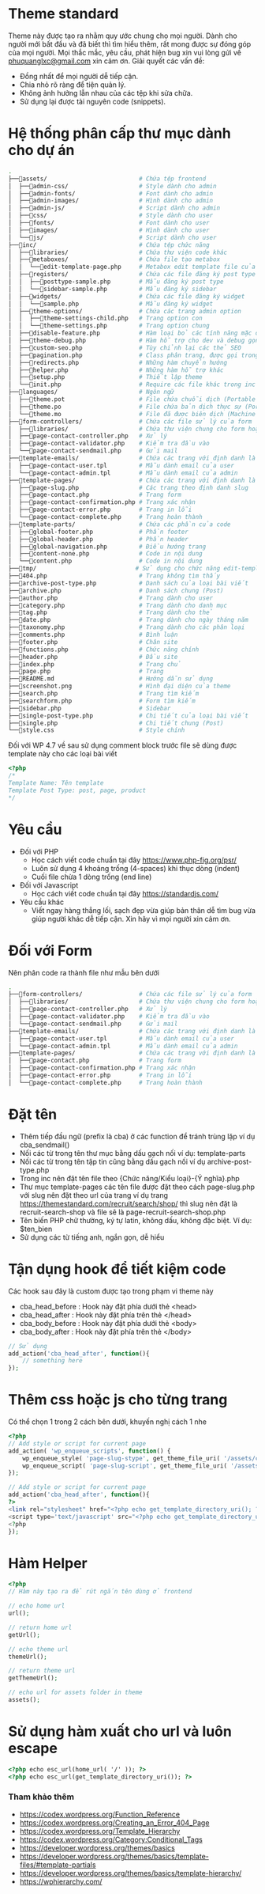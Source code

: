 # Theme standard
Theme này được tạo ra nhằm quy ước chung cho mọi người. Dành cho người mới bất đầu và đã biết thì tìm hiểu thêm, rất mong được sự đóng góp của mọi người. Mọi thắc mắc, yêu cầu, phát hiện bug xin vui lòng gửi về phuquanglxc@gmail.com xin cảm ơn.
Giải quyết các vấn đề:
- Đồng nhất để mọi người dễ tiếp cận.
- Chia nhỏ rõ ràng để tiện quản lý.
- Không ảnh hưởng lẫn nhau của các tệp khi sửa chữa.
- Sử dụng lại được tài nguyên code (snippets).

# Hệ thống phân cấp thư mục dành cho dự án
```bash
.
├──📁assets/                          # Chứa tệp frontend
│  ├──📁admin-css/                    # Style dành cho admin
│  ├──📁admin-fonts/                  # Font dành cho admin
│  ├──📁admin-images/                 # Hình dành cho admin
│  ├──📁admin-js/                     # Script dành cho admin
│  ├──📁css/                          # Style dành cho user
│  ├──📁fonts/                        # Font dành cho user
│  ├──📁images/                       # Hình dành cho user
│  └──📁js/                           # Script dành cho user
├──📁inc/                             # Chứa tệp chức năng
│  ├──📁libraries/                    # Chứa thư viện code khác
│  ├──📁metaboxes/                    # Chứa file tạo metabox
│  │  └──📝edit-template-page.php     # Metabox edit template file của page
│  ├──📁registers/                    # Chứa các file đăng ký post type và sidebar
│  │  ├──📝posttype-sample.php        # Mẫu đăng ký post type
│  │  └──📝sidebar-sample.php         # Mẫu đăng ký sidebar
│  ├──📁widgets/                      # Chứa các file đăng ký widget
│  │  └──📝sample.php                 # Mẫu đăng ký widget
│  ├──📁theme-options/                # Chứa các trang admin option
│  │  ├──📝theme-settings-child.php   # Trang option con
│  │  └──📝theme-settings.php         # Trang option chung
│  ├──📝disable-feature.php           # Hàm loại bỏ các tính năng mặc định
│  ├──📝theme-debug.php               # Hàm hỗ trợ cho dev và debug gọn hơn, deploy thì nên xóa đi
│  ├──📝custom-seo.php                # Tùy chỉnh lại các thẻ SEO
│  ├──📝pagination.php                # Class phân trang, được gọi trong the_pagination()
│  ├──📝redirects.php                 # Những hàm chuyển hướng
│  ├──📝helper.php                    # Những hàm hỗ trợ khác
│  ├──📝setup.php                     # Thiết lập theme
│  └──📝init.php                      # Require các file khác trong inc
├──📁languages/                       # Ngôn ngữ
│  ├──📝theme.pot                     # File chứa chuỗi dịch (Portable Object Template)
│  ├──📝theme.po                      # File chứa bản dịch thực sự (Portable Object)
│  └──📝theme.mo                      # File đã được biên dịch (Machine Object)
├──📁form-controllers/                # Chứa các file sử lý của form
│  ├──📁libraries/                    # Chứa thư viện chung cho form hoặc để trong /inc/libraries
│  ├──📝page-contact-controller.php   # Xử lý
│  ├──📝page-contact-validator.php    # Kiểm tra đầu vào
│  └──📝page-contact-sendmail.php     # Gửi mail
├──📁template-emails/                 # Chứa các trang với định danh là slug
│  ├──📝page-contact-user.tpl         # Mẫu dành email của user
│  └──📝page-contact-admin.tpl        # Mẫu dành email của admin
├──📁template-pages/                  # Chứa các trang với định danh là slug
│  ├──📝page-slug.php                 # Các trang theo định danh slug
│  ├──📝page-contact.php              # Trang form
│  ├──📝page-contact-confirmation.php # Trang xác nhận
│  ├──📝page-contact-error.php        # Trang in lỗi
│  └──📝page-contact-complete.php     # Trang hoàn thành
├──📁template-parts/                  # Chứa các phần của code
│  ├──📝global-footer.php             # Phần footer
│  ├──📝global-header.php             # Phần header
│  ├──📝global-navigation.php         # Điều hướng trang
│  ├──📝content-none.php              # Code in nội dung
│  └──📝content.php                   # Code in nội dung
├──📁tmp/                            # Sử dụng cho chức năng edit-template
├──📝404.php                          # Trang không tìm thấy
├──📝archive-post-type.php            # Danh sách của loại bài viết
├──📝archive.php                      # Danh sách chung (Post)
├──📝author.php                       # Trang dành cho user
├──📝category.php                     # Trang dành cho danh mục
├──📝tag.php                          # Trang dành cho thẻ
├──📝date.php                         # Trang dành cho ngày tháng năm
├──📝taxonomy.php                     # Trang dành cho các phân loại
├──📝comments.php                     # Bình luận
├──📝footer.php                       # Chân site
├──📝functions.php                    # Chức năng chính
├──📝header.php                       # Đầu site
├──📝index.php                        # Trang chủ
├──📝page.php                         # Trang
├──📝README.md                        # Hướng dẫn sử dụng
├──📝screenshot.png                   # Hình đại diện của theme
├──📝search.php                       # Trang tìm kiếm
├──📝searchform.php                   # Form tìm kiếm
├──📝sidebar.php                      # Sidebar
├──📝single-post-type.php             # Chi tiết của loại bài viết
├──📝single.php                       # Chi tiết chung (Post)
└──📝style.css                        # Style chính
```

Đối với WP 4.7 về sau sử dụng comment block trước file sẽ dùng được template này cho các loại bài viết
```php
<?php
/*
Template Name: Tên template
Template Post Type: post, page, product
*/
```

# Yêu cầu
- Đối với PHP
    * Học cách viết code chuẩn tại đây https://www.php-fig.org/psr/
    * Luôn sử dụng 4 khoảng trống (4-spaces) khi thục dòng (indent)
    * Cuối file chừa 1 dòng trống (end line)
- Đối với Javascript
    * Học cách viết code chuẩn tại đây https://standardjs.com/
- Yêu cầu khác
    * Viết ngay hàng thẳng lối, sạch đẹp vừa giúp bản thân dễ tìm bug vừa giúp người khác dễ tiếp cận. Xin hãy vì mọi người xin cảm ơn.

# Đối với Form
Nên phân code ra thành file như mẫu bên dưới
```bash
.
├──📁form-controllers/                # Chứa các file sử lý của form
│  ├──📁libraries/                    # Chứa thư viện chung cho form hoặc để trong /inc/libraries
│  ├──📝page-contact-controller.php   # Xử lý
│  ├──📝page-contact-validator.php    # Kiểm tra đầu vào
│  └──📝page-contact-sendmail.php     # Gửi mail
├──📁template-emails/                 # Chứa các trang với định danh là slug
│  ├──📝page-contact-user.tpl         # Mẫu dành email của user
│  └──📝page-contact-admin.tpl        # Mẫu dành email của admin
├──📁template-pages/                  # Chứa các trang với định danh là slug
│  ├──📝page-contact.php              # Trang form
│  ├──📝page-contact-confirmation.php # Trang xác nhận
│  ├──📝page-contact-error.php        # Trang in lỗi
│  └──📝page-contact-complete.php     # Trang hoàn thành
```

# Đặt tên
- Thêm tiếp đầu ngữ (prefix là cba) ở các function để tránh trùng lặp ví dụ cba_sendmail()
- Nối các từ trong tên thư mục bằng dấu gạch nối ví dụ: template-parts
- Nối các từ trong tên tập tin cũng bằng dấu gạch nối ví dụ archive-post-type.php
- Trong inc nên đặt tên file theo {Chức năng/Kiểu loại}-{Ý nghĩa}.php
- Thư mục template-pages các tên file được đặt theo cách page-slug.php với slug nên đặt theo url của trang ví dụ trang https://themestandard.com/recruit/search/shop/ thì slug nên đặt là recruit-search-shop và file sẽ là page-recruit-search-shop.php
- Tên biến PHP chữ thường, ký tự latin, không dấu, không đặc biệt. Ví dụ: $ten_bien
- Sử dụng các từ tiếng anh, ngắn gọn, dễ hiểu

# Tận dụng hook để tiết kiệm code
Các hook sau đây là custom được tạo trong phạm vi theme này
- cba_head_before : Hook này đặt phía dưới thẻ &lt;head&gt;
- cba_head_after  : Hook này đặt phía trên thẻ &lt;/head&gt;
- cba_body_before : Hook này đặt phía dưới thẻ &lt;body&gt;
- cba_body_after  : Hook này đặt phía trên thẻ &lt;/body&gt;
```php
// Sử dụng
add_action('cba_head_after', function(){
    // something here
});
```

# Thêm css hoặc js cho từng trang
Có thể chọn 1 trong 2 cách bên dưới, khuyến nghị cách 1 nhe
```php
<?php
// Add style or script for current page
add_action( 'wp_enqueue_scripts', function() {
    wp_enqueue_style( 'page-slug-stype', get_theme_file_uri( '/assets/css/style.css' ), null, '1.0' );
    wp_enqueue_script( 'page-slug-script', get_theme_file_uri( '/assets/js/script.js' ), null, '1.0', false );
});

// Add style or script for current page
add_action('cba_head_after', function(){
?>
<link rel="stylesheet" href="<?php echo get_template_directory_uri(); ?>/assets/css/style.js" media="all">
<script type='text/javascript' src="<?php echo get_template_directory_uri(); ?>/assets/js/script.js"></script>
<?php
});
```

# Hàm Helper
```php
<?php
// Hàm này tạo ra để rút ngắn tên dùng ở frontend

// echo home url
url();

// return home url
getUrl();

// echo theme url
themeUrl();

// return theme url
getThemeUrl();

// echo url for assets folder in theme
assets();
```

# Sử dụng hàm xuất cho url và luôn escape
```html
<?php echo esc_url(home_url( '/' )); ?>
<?php echo esc_url(get_template_directory_uri()); ?>
```

### Tham khảo thêm
- https://codex.wordpress.org/Function_Reference
- https://codex.wordpress.org/Creating_an_Error_404_Page
- https://codex.wordpress.org/Template_Hierarchy
- https://codex.wordpress.org/Category:Conditional_Tags
- https://developer.wordpress.org/themes/basics
- https://developer.wordpress.org/themes/basics/template-files/#template-partials
- https://developer.wordpress.org/themes/basics/template-hierarchy/
- https://wphierarchy.com/
